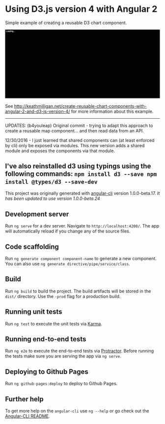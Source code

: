 # Using D3.js version 4 with Angular 2

Simple example of creating a reusable D3 chart component.

![screenshot](angular2-d3v4.gif)

See http://keathmilligan.net/create-reusable-chart-components-with-angular-2-and-d3-js-version-4/ for more information about this example.

---
UPDATES: (b4youleap) 
Original commit - trying to adapt this approach to create a reusable map component... and then read data from an API.

12/30/2016 - I just learned that shared components can (at least enforced by cli) only be exposed via modules. This new version adds a shared module and exposes the components
via that module.

I've also reinstalled d3 using typings using the following commands:
`npm install d3 --save
npm install @types/d3 --save-dev`
---

This project was originally generated with [angular-cli](https://github.com/angular/angular-cli) version 1.0.0-beta.17. *It has been updated to use version 1.0.0-beta.24*

## Development server
Run `ng serve` for a dev server. Navigate to `http://localhost:4200/`. The app will automatically reload if you change any of the source files.

## Code scaffolding

Run `ng generate component component-name` to generate a new component. You can also use `ng generate directive/pipe/service/class`.

## Build

Run `ng build` to build the project. The build artifacts will be stored in the `dist/` directory. Use the `-prod` flag for a production build.

## Running unit tests

Run `ng test` to execute the unit tests via [Karma](https://karma-runner.github.io).

## Running end-to-end tests

Run `ng e2e` to execute the end-to-end tests via [Protractor](http://www.protractortest.org/). 
Before running the tests make sure you are serving the app via `ng serve`.

## Deploying to Github Pages

Run `ng github-pages:deploy` to deploy to Github Pages.

## Further help

To get more help on the `angular-cli` use `ng --help` or go check out the [Angular-CLI README](https://github.com/angular/angular-cli/blob/master/README.md).

